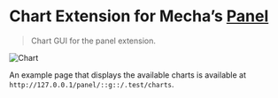Chart Extension for Mecha&rsquo;s [Panel](https://github.com/mecha-cms/x.panel)
===============================================================================

> Chart GUI for the panel extension.

![Chart](https://user-images.githubusercontent.com/1669261/107151431-25ca7180-6995-11eb-8c11-72f530d4539b.png)

An example page that displays the available charts is available at `http://127.0.0.1/panel/::g::/.test/charts`.
